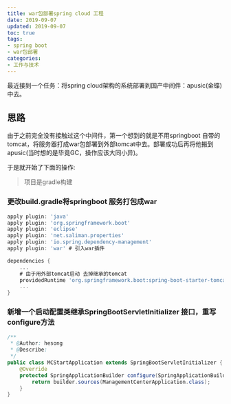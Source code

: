 ```yaml
---
title: war包部署spring cloud 工程
date: 2019-09-07
updated: 2019-09-07
toc: true
tags:
- spring boot
- war包部署
categories: 
- 工作与技术
---
```


最近接到一个任务：将spring cloud架构的系统部署到国产中间件：apusic(金蝶)中去。

## 思路

由于之前完全没有接触过这个中间件，第一个想到的就是不用springboot 自带的tomcat，将服务器打成war包部署到外部tomcat中去。部署成功后再将他搬到apusic(当时想的是毕竟GC，操作应该大同小异)。

于是就开始了下面的操作:

> 项目是gradle构建

### 更改build.gradle将springboot 服务打包成war

```gradle
apply plugin: 'java'
apply plugin: 'org.springframework.boot'
apply plugin: 'eclipse'
apply plugin: 'net.saliman.properties'
apply plugin: 'io.spring.dependency-management'
apply plugin: 'war' # 引入war插件

dependencies {
    ...
    # 由于用外部tomcat启动 去掉继承的tomcat
    providedRuntime 'org.springframework.boot:spring-boot-starter-tomcat'
    ...
}
```

### 新增一个启动配置类继承SpringBootServletInitializer 接口，重写configure方法

```java
/**
 * @Author: hesong
 * @Describe:
 */
public class MCStartApplication extends SpringBootServletInitializer {
    @Override
    protected SpringApplicationBuilder configure(SpringApplicationBuilder builder) {
        return builder.sources(ManagementCenterApplication.class);
    }
}
```
